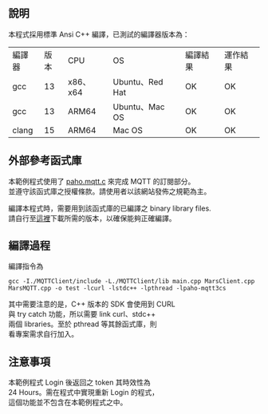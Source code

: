  
## 說明

本程式採用標準 Ansi C++ 編譯，已測試的編譯器版本為：

<table>
  <tr>
    <td>編譯器</td>
    <td>版本</td>
    <td>CPU</td>
    <td>OS</td>
    <td>編譯結果</td>
    <td>運作結果</td>
  </tr>
  <tr>
    <td>gcc</td>
    <td>13</td>
    <td>x86、x64</td>
    <td>Ubuntu、Red Hat</td>
    <td>OK</td>
    <td>OK</td>
  </tr>
  <tr>
    <td>gcc</td>
    <td>13</td>
    <td>ARM64</td>
    <td>Ubuntu、Mac OS</td>
    <td>OK</td>
    <td>OK</td>
  </tr>
  <tr>
    <td>clang</td>
    <td>15</td>
    <td>ARM64</td>
    <td>Mac OS</td>
    <td>OK</td>
    <td>OK</td>
  </tr>
</table>

## 外部參考函式庫

本範例程式使用了 [paho.mqtt.c](https://github.com/eclipse/paho.mqtt.c/tree/master) 來完成 MQTT 的訂閱部分。  
並遵守該函式庫之授權條款。請使用者以該網站發佈之規範為主。  

編譯本程式時，需要用到該函式庫的已編譯之 binary library files.  
請自行至[這裡](https://github.com/eclipse/paho.mqtt.c/releases)下載所需的版本，以確保能夠正確編譯。

## 編譯過程

編譯指令為
```
gcc -I./MQTTClient/include -L./MQTTClient/lib main.cpp MarsClient.cpp MarsMQTT.cpp -o test -lcurl -lstdc++ -lpthread -lpaho-mqtt3cs
```

其中需要注意的是，C++ 版本的 SDK 會使用到 CURL  
與 try catch 功能，所以需要 link curl、stdc++  
兩個 libraries。至於 pthread 等其餘函式庫，則  
看專案需求自行加入。  

## 注意事項

本範例程式 Login 後返回之 token 其時效性為  
24 Hours。需在程式中實現重新 Login 的程式，  
這個功能並不包含在本範例程式之中。
